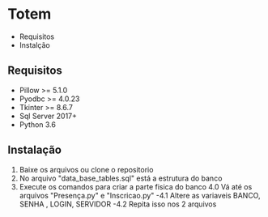 # Totem
- Requisitos
- Instalção 


## Requisitos

- Pillow >= 5.1.0
- Pyodbc >= 4.0.23
- Tkinter >= 8.6.7
- Sql Server 2017+
- Python 3.6

## Instalação
1. Baixe os arquivos ou clone o repositorio
2. No arquivo "data_base_tables.sql" está a estrutura do banco
3. Execute os comandos para criar a parte fisica do banco
4.0 Vá até os arquivos "Presença.py" e "Inscricao.py"
-4.1 Altere as variaveis BANCO, SENHA , LOGIN, SERVIDOR
-4.2 Repita isso nos 2 arquivos



